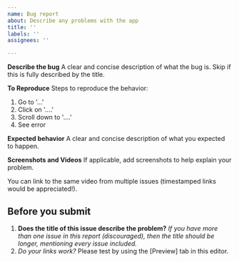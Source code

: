 ```yaml
---
name: Bug report
about: Describe any problems with the app
title: ''
labels: ''
assignees: ''

---
```


**Describe the bug**
A clear and concise description of what the bug is.
Skip if this is fully described by the title.

**To Reproduce**
Steps to reproduce the behavior:
1. Go to '...'
2. Click on '....'
3. Scroll down to '....'
4. See error

**Expected behavior**
A clear and concise description of what you expected to happen.

**Screenshots and Videos**
If applicable, add screenshots to help explain your problem.

You can link to the same video from multiple issues (timestamped links would be appreciated!).

## Before you submit
1. **Does the title of this issue describe the problem?** *If you have more than one issue in this report (discouraged), then the title should be longer, mentioning every issue included.*
2. *Do your links work?* Please test by using the [Preview] tab in this editor.
